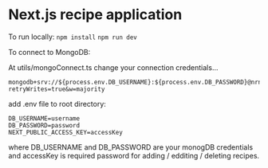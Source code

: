 # Next.js recipe application

To run locally:
`npm install`
`npm run dev`

To connect to MongoDB:

At utils/mongoConnect.ts change your connection credentials...

```
mongodb+srv://${process.env.DB_USERNAME}:${process.env.DB_PASSWORD}@nrnk.zq3cas7.mongodb.net/recipes?retryWrites=true&w=majority
```

add .env file to root directory:

```
DB_USERNAME=username
DB_PASSWORD=password
NEXT_PUBLIC_ACCESS_KEY=accessKey
```

where DB_USERNAME and DB_PASSWORD are your monogDB credentials and accessKey is required password for adding / edditing / deleting recipes.
